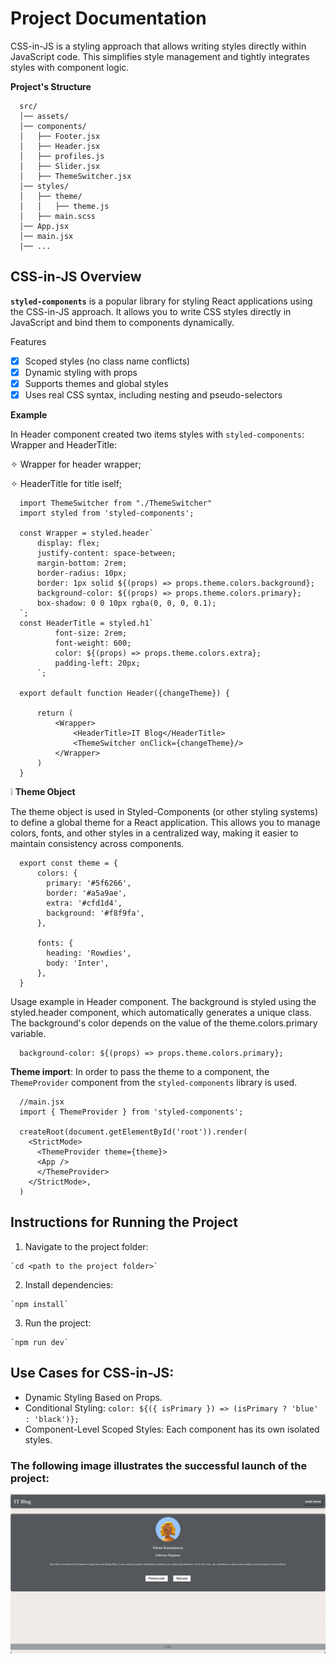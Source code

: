 # Project Documentation 

CSS-in-JS is a styling approach that allows writing styles directly within JavaScript code. This simplifies style management and tightly integrates styles with component logic.

**Project's Structure**

  ```
    src/
    │── assets/            
    │── components/        
    │   ├── Footer.jsx
    │   ├── Header.jsx
    │   ├── profiles.js
    │   ├── Slider.jsx
    │   ├── ThemeSwitcher.jsx
    │── styles/            
    │   ├── theme/         
    │   │   ├── theme.js   
    │   ├── main.scss      
    │── App.jsx            
    │── main.jsx   
    |── ...
  ```

## CSS-in-JS Overview

**`styled-components`** is a popular library for styling React applications using the CSS-in-JS approach. It allows you to write CSS styles directly in JavaScript and bind them to components dynamically. 

Features
  - [X] Scoped styles (no class name conflicts)
  - [X] Dynamic styling with props
  - [X] Supports themes and global styles
  - [X] Uses real CSS syntax, including nesting and pseudo-selectors

**Example**

In Header component created two items styles with `styled-components`: Wrapper and HeaderTitle:

  ✧ Wrapper for header wrapper;
  
  ✧ HeaderTitle for title iself;

  ```
    import ThemeSwitcher from "./ThemeSwitcher"
    import styled from 'styled-components';
    
    const Wrapper = styled.header`
        display: flex;
        justify-content: space-between;
        margin-bottom: 2rem;
        border-radius: 10px;
        border: 1px solid ${(props) => props.theme.colors.background};
        background-color: ${(props) => props.theme.colors.primary};
        box-shadow: 0 0 10px rgba(0, 0, 0, 0.1);
    `;
    const HeaderTitle = styled.h1`
            font-size: 2rem;
            font-weight: 600;
            color: ${(props) => props.theme.colors.extra};
            padding-left: 20px;
        `;
    
    export default function Header({changeTheme}) {
    
        return (
            <Wrapper>
                <HeaderTitle>IT Blog</HeaderTitle>
                <ThemeSwitcher onClick={changeTheme}/>
            </Wrapper>
        )
    }
```

❕ **Theme Object**

The theme object is used in Styled-Components (or other styling systems) to define a global theme for a React application. This allows you to manage colors, fonts, and other styles in a centralized way, making it easier to maintain consistency across components.

  ```
    export const theme = {
        colors: {
          primary: '#5f6266',
          border: '#a5a9ae',
          extra: '#cfd1d4',
          background: '#f8f9fa',
        },
      
        fonts: {
          heading: 'Rowdies',
          body: 'Inter',
        },
    }
 ```

Usage example in Header component. The background is styled using the styled.header component, which automatically generates a unique class. The background's color depends on the value of the theme.colors.primary variable.

  ```
    background-color: ${(props) => props.theme.colors.primary};
  ```

**Theme import**: In order to pass the theme to a component, the `ThemeProvider` component from the `styled-components` library is used.

  ```
    //main.jsx
    import { ThemeProvider } from 'styled-components';
    
    createRoot(document.getElementById('root')).render(
      <StrictMode>
        <ThemeProvider theme={theme}>
        <App />
        </ThemeProvider>
      </StrictMode>,
    )
  ```

## Instructions for Running the Project

  1. Navigate to the project folder:

    `cd <path to the project folder>`

  2. Install dependencies:

    `npm install`
    
  3. Run the project:

    `npm run dev`


## Use Cases for CSS-in-JS:
 - Dynamic Styling Based on Props.
 - Conditional Styling: ```color: ${({ isPrimary }) => (isPrimary ? 'blue' : 'black')};```
 - Component-Level Scoped Styles: Each component has its own isolated styles.

### The following image illustrates the successful launch of the project:

<img src="../04_css_in_js//public/reference.png">



